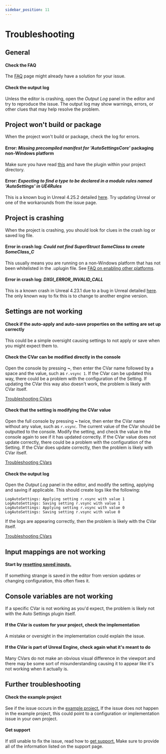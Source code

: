 ```yaml
---
sidebar_position: 11
---
```


# Troubleshooting
## General

#### Check the FAQ

The [FAQ](/help/faq/) page might already have a solution for your issue.

#### Check the output log

Unless the editor is crashing, open the *Output Log* panel in the editor and try to reproduce the issue.
The output log may show warnings, errors, or other clues that may help resolve the problem.

## Project won't build or package

When the project won't build or package, check the log for errors.

#### Error: *Missing precompiled manifest for 'AutoSettingsCore'* packaging non-Windows platform

Make sure you have read [this](/info/platforms) and have the plugin within your project directory.

#### Error: *Expecting to find a type to be declared in a module rules named 'AutoSettings' in UE4Rules*

This is a known bug in Unreal 4.25.2 detailed [here](https://issues.unrealengine.com/issue/UE-95865).
Try updating Unreal or one of the workarounds from the issue page.

## Project is crashing

When the project is crashing, you should look for clues in the crash log or saved log file.

#### Error in crash log: *Could not find SuperStruct SomeClass to create SomeClass_C*

This usually means you are running on a non-Windows platform that has not been whitelisted in the .uplugin file.
See [FAQ on enabling other platforms](/help/faq/#does-auto-settings-work-on-platforms-other-than-windows).

#### Error in crash log: *DXGI_ERROR_INVALID_CALL*

This is a known crash in Unreal 4.23.1 due to a bug in Unreal detailed [here](https://issues.unrealengine.com/issue/UE-81742).
The only known way to fix this is to change to another engine version.

## Settings are not working

#### Check if the auto-apply and auto-save properties on the setting are set up correctly

This could be a simple oversight causing settings to not apply or save when you might expect them to.

#### Check the CVar can be modified directly in the console

Open the console by pressing **~**, then enter the CVar name followed by a space and the value, such as `r.vsync 1`.
If the CVar can be updated this way, there could be a problem with the configuration of the Setting.
If updating the CVar this way also doesn't work, the problem is likely with CVar itself.

[Troubleshooting CVars](/help/troubleshooting/#console-variables-are-not-working)

#### Check that the setting is modifying the CVar value

Open the full console by pressing **~** twice, then enter the CVar name without any value, such as `r.vsync`.
The current value of the CVar should be outputted to the console. Modify the setting, and check the value in the console again to see if it has updated correctly.
If the CVar value does not update correctly, there could be a problem with the configuration of the Setting.
If the CVar does update correctly, then the problem is likely with CVar itself.

[Troubleshooting CVars](/help/troubleshooting/#console-variables-are-not-working)

#### Check the output log

Open the *Output Log* panel in the editor, and modify the setting, applying and saving if applicable.
This should create logs like the following:
```
LogAutoSettings: Applying setting r.vsync with value 1
LogAutoSettings: Saving setting r.vsync with value 1
LogAutoSettings: Applying setting r.vsync with value 0
LogAutoSettings: Saving setting r.vsync with value 0
```
If the logs are appearing correctly, then the problem is likely with the CVar itself.

[Troubleshooting CVars](/help/troubleshooting/#console-variables-are-not-working)

## Input mappings are not working

#### Start by [resetting saved inputs.](/setup/input-binding/#resetting-saved-inputs)

If something strange is saved in the editor from version updates or changing configuration, this often fixes it.

## Console variables are not working

If a specific CVar is not working as you'd expect, the problem is likely not with the Auto Settings plugin itself.

#### If the CVar is custom for your project, check the implementation

A mistake or oversight in the implementation could explain the issue.

#### If the CVar is part of Unreal Engine, check again what it's meant to do

Many CVars do not make an obvious visual difference in the viewport and there may be some sort of misunderstanding causing it to appear like it's not working when it actually is.

## Further troubleshooting

#### Check the example project

See if the issue occurs in the [example project.](/info/example-project/)
If the issue does not happen in the example project, this could point to a configuration or implementation issue in your own project.

#### Get support

If still unable to fix the issue, read how to [get support.](/help/support/)
Make sure to provide all of the information listed on the support page.